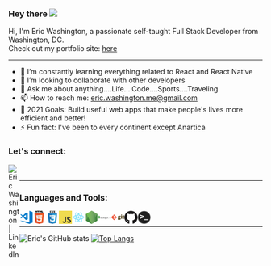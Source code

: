 ### Hey there <img src="https://media.giphy.com/media/hvRJCLFzcasrR4ia7z/giphy.gif" width="25px">

Hi, I'm Eric Washington, a passionate self-taught Full Stack Developer from Washington, DC.
<br />
Check out my portfolio site: [here]

---

- 🌱 I’m constantly learning everything related to React and React Native
- 🧍 I’m looking to collaborate with other developers
- 💬 Ask me about anything....Life....Code....Sports....Traveling
- 📫 How to reach me: eric.washington.me@gmail.com
- 🥅 2021 Goals: Build useful web apps that make people's lives more efficient and better!
- ⚡ Fun fact: I've been to every continent except Anartica

### Let's connect:

[<img align="left" alt="Eric Washington | LinkedIn" width="22px" src="https://cdn.jsdelivr.net/npm/simple-icons@v3/icons/linkedin.svg" />][linkedin]

<br />

---

### Languages and Tools:

<img align="left" alt="Visual Studio Code" width="26px" src="https://raw.githubusercontent.com/github/explore/80688e429a7d4ef2fca1e82350fe8e3517d3494d/topics/visual-studio-code/visual-studio-code.png" />
<img align="left" alt="HTML5" width="26px" src="https://raw.githubusercontent.com/github/explore/80688e429a7d4ef2fca1e82350fe8e3517d3494d/topics/html/html.png" />
<img align="left" alt="CSS3" width="26px" src="https://raw.githubusercontent.com/github/explore/80688e429a7d4ef2fca1e82350fe8e3517d3494d/topics/css/css.png" />
<img align="left" alt="JavaScript" width="26px" src="https://raw.githubusercontent.com/github/explore/80688e429a7d4ef2fca1e82350fe8e3517d3494d/topics/javascript/javascript.png" />
<img align="left" alt="React" width="26px" src="https://raw.githubusercontent.com/github/explore/80688e429a7d4ef2fca1e82350fe8e3517d3494d/topics/react/react.png" />
<img align="left" alt="Node.js" width="26px" src="https://raw.githubusercontent.com/github/explore/80688e429a7d4ef2fca1e82350fe8e3517d3494d/topics/nodejs/nodejs.png" />
<img align="left" alt="MongoDB" width="26px" src="https://raw.githubusercontent.com/github/explore/80688e429a7d4ef2fca1e82350fe8e3517d3494d/topics/mongodb/mongodb.png" />
<img align="left" alt="Git" width="26px" src="https://raw.githubusercontent.com/github/explore/80688e429a7d4ef2fca1e82350fe8e3517d3494d/topics/git/git.png" />
<img align="left" alt="GitHub" width="26px" src="https://raw.githubusercontent.com/github/explore/78df643247d429f6cc873026c0622819ad797942/topics/github/github.png" />
<img align="left" alt="Terminal" width="26px" src="https://raw.githubusercontent.com/github/explore/80688e429a7d4ef2fca1e82350fe8e3517d3494d/topics/terminal/terminal.png" />

<br />

---

[here]: http://www.ericwashington.me
[linkedin]: http://www.linkedin.com/in/eric-washington-6375b021/

![Eric's GitHub stats](https://github-readme-stats.vercel.app/api?username=eaw20024&theme=vue&show_icons=true)
[![Top Langs](https://github-readme-stats.vercel.app/api/top-langs/?username=eaw20024&layout=compact)](https://github.com/eaw20024/github-readme-stats)



